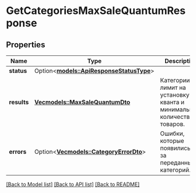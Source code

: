 # GetCategoriesMaxSaleQuantumResponse

## Properties

Name | Type | Description | Notes
------------ | ------------- | ------------- | -------------
**status** | Option<[**models::ApiResponseStatusType**](ApiResponseStatusType.md)> |  | [optional]
**results** | [**Vec<models::MaxSaleQuantumDto>**](MaxSaleQuantumDTO.md) | Категории и лимит на установку кванта и минимального количества товаров. | 
**errors** | Option<[**Vec<models::CategoryErrorDto>**](CategoryErrorDTO.md)> | Ошибки, которые появились из-за переданных категорий. | [optional]

[[Back to Model list]](../README.md#documentation-for-models) [[Back to API list]](../README.md#documentation-for-api-endpoints) [[Back to README]](../README.md)


